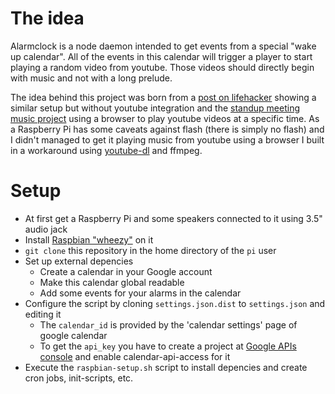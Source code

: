 # The idea

Alarmclock is a node daemon intended to get events from a special "wake up calendar". All of the events in this calendar will trigger a player to start playing a random video from youtube. Those videos should directly begin with music and not with a long prelude.

The idea behind this project was born from a [post on lifehacker](http://lifehacker.com/combine-a-raspberry-pi-with-google-calendar-for-a-smart-512265472) showing a similar setup but without youtube integration and the [standup meeting music project](https://github.com/s0enke/Standup-Meeting-Music) using a browser to play youtube videos at a specific time. As a Raspberry Pi has some caveats against flash (there is simply no flash) and I didn't managed to get it playing music from youtube using a browser I built in a workaround using [youtube-dl](https://github.com/rg3/youtube-dl/) and ffmpeg.

# Setup

- At first get a Raspberry Pi and some speakers connected to it using 3.5" audio jack
- Install [Raspbian "wheezy"](http://www.raspberrypi.org/downloads) on it
- `git clone` this repository in the home directory of the `pi` user
- Set up external depencies
  - Create a calendar in your Google account
  - Make this calendar global readable
  - Add some events for your alarms in the calendar
- Configure the script by cloning `settings.json.dist` to `settings.json` and editing it
  - The `calendar_id` is provided by the 'calendar settings' page of google calendar
  - To get the `api_key` you have to create a project at [Google APIs console](https://code.google.com/apis/console/) and enable calendar-api-access for it
- Execute the `raspbian-setup.sh` script to install depencies and create cron jobs, init-scripts, etc.

